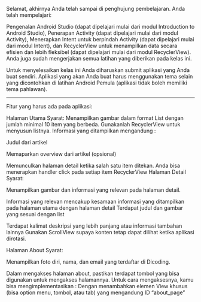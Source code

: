 Selamat, akhirnya Anda telah sampai di penghujung pembelajaran. Anda telah mempelajari:

Pengenalan Android Studio (dapat dipelajari mulai dari modul Introduction to Android Studio),
Penerapan Activity (dapat dipelajari mulai dari modul Activity),
Menerapkan Intent untuk berpindah Activity (dapat dipelajari mulai dari modul Intent), dan
RecyclerView untuk menampilkan data secara efisien dan lebih fleksibel (dapat dipelajari mulai dari modul RecyclerView).
Anda juga sudah mengerjakan semua latihan yang diberikan pada kelas ini.

Untuk menyelesaikan kelas ini Anda diharuskan submit aplikasi yang Anda buat sendiri. Aplikasi yang akan Anda buat harus menggunakan tema selain yang dicontohkan di latihan Android Pemula (aplikasi tidak boleh memiliki tema pahlawan).

--------------------------------------------------------------------------

Fitur yang harus ada pada aplikasi:

Halaman Utama
Syarat:
Menampilkan gambar dalam format List dengan jumlah minimal 10 item yang berbeda. Gunakanlah RecyclerView untuk menyusun listnya. Informasi yang ditampilkan mengandung :

Judul dari artikel

Memaparkan overview dari artikel (opsional)

Memunculkan halaman detail ketika salah satu item ditekan. Anda bisa menerapkan handler click pada setiap item RecyclerView
Halaman Detail
Syarat:

Menampilkan gambar dan informasi yang relevan pada halaman detail. 

Informasi yang relevan mencakup kesamaan informasi yang ditampilkan pada halaman utama dengan halaman detail
Terdapat judul dan gambar yang sesuai dengan list

Terdapat kalimat deskripsi yang lebih panjang atau informasi tambahan lainnya
Gunakan ScrollView supaya konten tetap dapat dilihat ketika aplikasi dirotasi.

Halaman About
Syarat:

Menampilkan foto diri, nama, dan email yang terdaftar di Dicoding.

Dalam mengakses halaman about, pastikan terdapat tombol yang bisa digunakan untuk mengakses halamannya. Untuk cara mengaksesnya, kamu bisa mengimplementasikan :
Dengan menambahkan elemen View khusus (bisa option menu, tombol, atau tab) yang mengandung ID “about_page”

